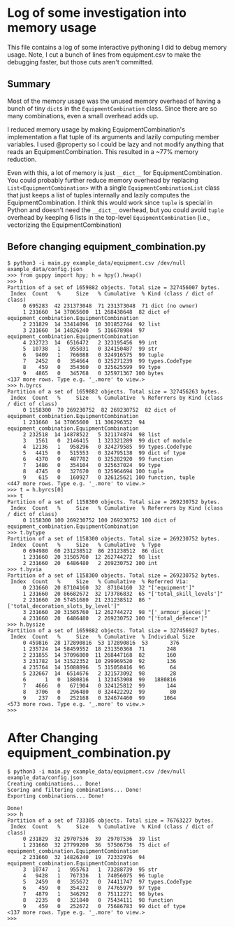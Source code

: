 # Log of some investigation into memory usage

This file contains a log of some interactive pythoning I did to debug memory
usage. Note, I cut a bunch of lines from equipment.csv to make the debugging
faster, but those cuts aren't committed.

## Summary

Most of the memory usage was the unused memory overhead of having a bunch of
tiny `dict`s in the `EquipmentCombination` class. Since there are so many
combinations, even a small overhead adds up.

I reduced memory usage by making EquipmentCombination's implementation a flat
tuple of its arguments and lazily computing member variables. I used @property
so I could be lazy and not modify anything that reads an EquipmentCombination.
This resulted in a ~77% memory reduction.

Even with this, a lot of memory is just `__dict__` for EquipmentCombination.
You could probably further reduce memory overhead by replacing
`List<EquipmentCombination>` with a single `EquipmentCombinationList` class
that just keeps a list of tuples internally and lazily computes the
EquipmentCombination. I think this would work since `tuple` is special in
Python and doesn't need the `__dict__` overhead, but you could avoid `tuple`
overhead by keeping 6 lists in the top-level `EquipmentCombination` (i.e.,
vectorizing the EquipmentCombination)

## Before changing equipment_combination.py

```
$ python3 -i main.py example_data/equipment.csv /dev/null example_data/config.json 
>>> from guppy import hpy; h = hpy().heap()
>>> h
Partition of a set of 1659882 objects. Total size = 327456007 bytes.
 Index  Count   %     Size   % Cumulative  % Kind (class / dict of class)
     0 695283  42 231373048  71 231373048  71 dict (no owner)
     1 231660  14 37065600  11 268438648  82 dict of equipment_combination.EquipmentCombination
     2 231829  14 33414096  10 301852744  92 list
     3 231660  14 14826240   5 316678984  97 equipment_combination.EquipmentCombination
     4 232723  14  6516472   2 323195456  99 int
     5  10738   1   955031   0 324150487  99 str
     6   9409   1   766088   0 324916575  99 tuple
     7   2452   0   354664   0 325271239  99 types.CodeType
     8    459   0   354360   0 325625599  99 type
     9   4865   0   345768   0 325971367 100 bytes
<137 more rows. Type e.g. '_.more' to view.>
>>> h.byrcs 
Partition of a set of 1659882 objects. Total size = 327456263 bytes.
 Index  Count   %     Size   % Cumulative  % Referrers by Kind (class / dict of class)
     0 1158300  70 269230752  82 269230752  82 dict of equipment_combination.EquipmentCombination
     1 231660  14 37065600  11 306296352  94 equipment_combination.EquipmentCombination
     2 232518  14 14878522   5 321174874  98 list
     3   1561   0  2146415   1 323321289  99 dict of module
     4  12136   1   958296   0 324279585  99 types.CodeType
     5   4415   0   515553   0 324795138  99 dict of type
     6   4370   0   487782   0 325282920  99 function
     7   1486   0   354104   0 325637024  99 type
     8   4745   0   327670   0 325964694 100 tuple
     9    615   0   160927   0 326125621 100 function, tuple
<447 more rows. Type e.g. '_.more' to view.>
>>> t = h.byrcs[0]
>>> t 
Partition of a set of 1158300 objects. Total size = 269230752 bytes.
 Index  Count   %     Size   % Cumulative  % Referrers by Kind (class / dict of class)
     0 1158300 100 269230752 100 269230752 100 dict of equipment_combination.EquipmentCombination
>>> t.bytype 
Partition of a set of 1158300 objects. Total size = 269230752 bytes.
 Index  Count   %     Size   % Cumulative  % Type
     0 694980  60 231238512  86 231238512  86 dict
     1 231660  20 31505760  12 262744272  98 list
     2 231660  20  6486480   2 269230752 100 int
>>> t.byvia 
Partition of a set of 1158300 objects. Total size = 269230752 bytes.
 Index  Count   %     Size   % Cumulative  % Referred Via:
     0 231660  20 87104160  32  87104160  32 "['equipment']"
     1 231660  20 86682672  32 173786832  65 "['total_skill_levels']"
     2 231660  20 57451680  21 231238512  86 "['total_decoration_slots_by_level']"
     3 231660  20 31505760  12 262744272  98 "['_armour_pieces']"
     4 231660  20  6486480   2 269230752 100 "['total_defence']"
>>> h.bysize 
Partition of a set of 1659882 objects. Total size = 327456927 bytes.
 Index  Count   %     Size   % Cumulative  % Individual Size
     0 459816  28 172890816  53 172890816  53       376
     1 235724  14 58459552  18 231350368  71       248
     2 231855  14 37096800  11 268447168  82       160
     3 231782  14 31522352  10 299969520  92       136
     4 235764  14 15088896   5 315058416  96        64
     5 232667  14  6514676   2 321573092  98        28
     6      1   0  1880816   1 323453908  99   1880816
     7   4666   0   671904   0 324125812  99       144
     8   3706   0   296480   0 324422292  99        80
     9    237   0   252168   0 324674460  99      1064
<573 more rows. Type e.g. '_.more' to view.>
>>> 
```

# After Changing equipment_combination.py

```
$ python3 -i main.py example_data/equipment.csv /dev/null example_data/config.json 
Creating combinations... Done!                    
Scoring and filtering combinations... Done!                    
Exporting combinations... Done!               

Done!
>>> h
Partition of a set of 733305 objects. Total size = 76763227 bytes.
 Index  Count   %     Size   % Cumulative  % Kind (class / dict of class)
     0 231829  32 29707536  39  29707536  39 list
     1 231660  32 27799200  36  57506736  75 dict of equipment_combination.EquipmentCombination
     2 231660  32 14826240  19  72332976  94 equipment_combination.EquipmentCombination
     3  10747   1   955763   1  73288739  95 str
     4   9428   1   767336   1  74056075  96 tuple
     5   2459   0   355672   0  74411747  97 types.CodeType
     6    459   0   354232   0  74765979  97 type
     7   4879   1   346292   0  75112271  98 bytes
     8   2235   0   321840   0  75434111  98 function
     9    459   0   252672   0  75686783  99 dict of type
<137 more rows. Type e.g. '_.more' to view.>
>>> 
```
